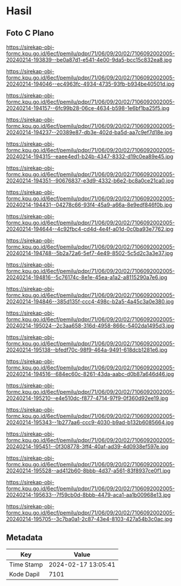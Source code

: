 # Hasil

## Foto C Plano

https://sirekap-obj-formc.kpu.go.id/6ecf/pemilu/pdpr/71/06/09/20/02/7106092002005-20240214-193839--be0a87d1-e541-4e00-9da5-bcc15c832ea8.jpg

https://sirekap-obj-formc.kpu.go.id/6ecf/pemilu/pdpr/71/06/09/20/02/7106092002005-20240214-194046--ec4963fc-4934-4735-93fb-b934be40501d.jpg

https://sirekap-obj-formc.kpu.go.id/6ecf/pemilu/pdpr/71/06/09/20/02/7106092002005-20240214-194157--6fc99b28-06ce-4634-b598-1e6bf1ba25f5.jpg

https://sirekap-obj-formc.kpu.go.id/6ecf/pemilu/pdpr/71/06/09/20/02/7106092002005-20240214-194237--20389e87-db3e-402d-ba5d-aa7c9ef7d18e.jpg

https://sirekap-obj-formc.kpu.go.id/6ecf/pemilu/pdpr/71/06/09/20/02/7106092002005-20240214-194315--eaee4ed1-b24b-4347-8332-d19c0ea89e45.jpg

https://sirekap-obj-formc.kpu.go.id/6ecf/pemilu/pdpr/71/06/09/20/02/7106092002005-20240214-194351--90676837-e3d9-4332-b6e2-bc8a0ce21ca0.jpg

https://sirekap-obj-formc.kpu.go.id/6ecf/pemilu/pdpr/71/06/09/20/02/7106092002005-20240214-194431--04278c66-93f4-45a9-a66a-8e9edf846f0b.jpg

https://sirekap-obj-formc.kpu.go.id/6ecf/pemilu/pdpr/71/06/09/20/02/7106092002005-20240214-194644--4c92fbc4-cd4d-4e4f-a01d-0c0ba93e7762.jpg

https://sirekap-obj-formc.kpu.go.id/6ecf/pemilu/pdpr/71/06/09/20/02/7106092002005-20240214-194748--5b2a72a6-5ef7-4e49-8502-5c5d2c3a3e37.jpg

https://sirekap-obj-formc.kpu.go.id/6ecf/pemilu/pdpr/71/06/09/20/02/7106092002005-20240214-194816--5c76174c-8e1e-45ea-a1a2-a8115290a7e6.jpg

https://sirekap-obj-formc.kpu.go.id/6ecf/pemilu/pdpr/71/06/09/20/02/7106092002005-20240214-194846--385d135f-ccc4-498c-b2a5-4a45c3a0e380.jpg

https://sirekap-obj-formc.kpu.go.id/6ecf/pemilu/pdpr/71/06/09/20/02/7106092002005-20240214-195024--2c3aa658-316d-4958-866c-5402da1495d3.jpg

https://sirekap-obj-formc.kpu.go.id/6ecf/pemilu/pdpr/71/06/09/20/02/7106092002005-20240214-195138--bfedf70c-98f9-464a-9491-618dcb1281e6.jpg

https://sirekap-obj-formc.kpu.go.id/6ecf/pemilu/pdpr/71/06/09/20/02/7106092002005-20240214-194516--684ec60c-8261-43da-aabc-d0b87a646d46.jpg

https://sirekap-obj-formc.kpu.go.id/6ecf/pemilu/pdpr/71/06/09/20/02/7106092002005-20240214-195210--e4e510dc-f877-4714-97f9-0f360d92ee19.jpg

https://sirekap-obj-formc.kpu.go.id/6ecf/pemilu/pdpr/71/06/09/20/02/7106092002005-20240214-195343--1b277aa6-ccc9-4030-b9ad-b132b6085664.jpg

https://sirekap-obj-formc.kpu.go.id/6ecf/pemilu/pdpr/71/06/09/20/02/7106092002005-20240214-195451--0f308778-3ff4-40af-ad39-4d0938ef597e.jpg

https://sirekap-obj-formc.kpu.go.id/6ecf/pemilu/pdpr/71/06/09/20/02/7106092002005-20240214-195528--ad412b60-8bbb-4d37-a561-83f8937ce0f1.jpg

https://sirekap-obj-formc.kpu.go.id/6ecf/pemilu/pdpr/71/06/09/20/02/7106092002005-20240214-195633--7f59cb0d-8bbb-4479-aca1-aa1b00968e13.jpg

https://sirekap-obj-formc.kpu.go.id/6ecf/pemilu/pdpr/71/06/09/20/02/7106092002005-20240214-195705--3c7ba0a1-2c87-43e4-8103-427a54b3c0ac.jpg


## Metadata

| Key        | Value               |
| ---------- | ------------------- |
| Time Stamp | 2024-02-17 13:05:41 |
| Kode Dapil | 7101                |




